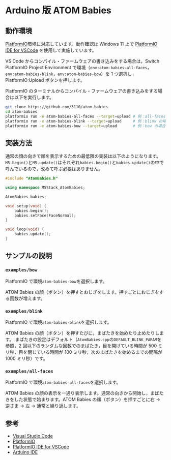 # Arduino 版 ATOM Babies

## 動作環境

[PlatformIO](https://platformio.org/)環境に対応しています。動作確認は Windows 11 上で [PlatformIO IDE for VSCode](https://marketplace.visualstudio.com/items?itemName=platformio.platformio-ide) を使用して実施しています。

VS Code からコンパイル・ファームウェアの書き込みをする場合は，Switch PlatformIO Project Environment で環境（`env:atom-babies-all-faces`，`env:atom-babies-blink`，`env:atom-babies-bow`）を 1 つ選択し，PlatformIO:Upload ボタンを押します。

PlatformIO のターミナルからコンパイル・ファームウェアの書き込みをする場合は以下を実行します。

```bash
git clone https://github.com/3110/atom-babies
cd atom-babies
platformio run -e atom-babies-all-faces --target=upload # 例：all-faces の場合
platformio run -e atom-babies-blink --target=upload     # 例：blink の場合
platformio run -e atom-babies-bow --target=upload       # 例：bow の場合
```

## 実装方法

通常の顔の向きで顔を表示するための最低限の実装は以下のようになります。
`M5.begin()`と`M5.update()`はそれぞれ`babies.begin()`と`babies.update()`の中で呼んでいるので，改めて呼ぶ必要はありません。

```c++
#include "AtomBabies.h"

using namespace M5Stack_AtomBabies;

AtomBabies babies;

void setup(void) {
    babies.begin();
    babies.setFace(FaceNormal);
}

void loop(void) {
    babies.update();
}
```

## サンプルの説明

### `examples/bow`

PlatformIO で環境`atom-babies-bow`を選択します。

ATOM Babies の顔（ボタン）を押すとおじぎをします。押すごとにおじぎをする回数が増えます。

### `examples/blink`

PlatformIO で環境`atom-babies-blink`を選択します。

ATOM Babies の顔（ボタン）を押すたびに，まばたきを始めたり止めたりします。
まばたきの設定はデフォルト（`AtomBabies.cpp`の`DEFAULT_BLINK_PARAM`を参照，2 回以下のランダムな回数でのまばたき，目を開けている時間が 500 ミリ秒，目を閉じている時間が 100 ミリ秒，次のまばたきを始めるまでの間隔が 1000 ミリ秒）です。

### `examples/all-faces`

PlatformIO で環境`atom-babies-all-faces`を選択します。

ATOM Babies の顔の表示を一通り表示します。通常の向きから開始し，まばたきをした状態で始まります。ATOM Babies の顔（ボタン）を押すごとに右 → 逆さま → 左 → 通常と繰り返します。

## 参考

- [Visual Studio Code](https://azure.microsoft.com/ja-jp/products/visual-studio-code/)
- [PlatformIO](https://platformio.org/)
- [PlatformIO IDE for VSCode](https://marketplace.visualstudio.com/items?itemName=platformio.platformio-ide)
- [Arduino IDE](https://www.arduino.cc/en/software)
